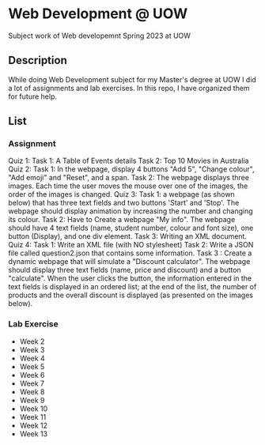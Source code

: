 # Web Development @ UOW
Subject work of Web developemnt Spring 2023 at UOW
## Description
While doing Web Development subject for my Master's degree at UOW I did a lot of assignments and 
lab exercises. In this repo, I have organized them for future help.

## List
### Assignment
 Quiz 1: 
   Task 1: A Table of Events details
   Task 2: Top 10 Movies in Australia
 Quiz 2:
   Task 1: In the webpage, display 4 buttons "Add 5", "Change colour", "Add emoji" and "Reset", and a span.
   Task 2: The webpage displays three images. Each time the user moves the mouse over one of the images, the order of the images is changed. 
 Quiz 3:
   Task 1: a webpage (as shown below) that has three text fields and two buttons 'Start' and 'Stop'. The webpage should display animation by increasing the number and changing its colour.
   Task 2: Have to Create a webpage "My info". The webpage should have 4 text fields (name, student number, colour and font size), one button (Display), and one div element.
   Task 3: Writing an XML document.
 Quiz 4:
   Task 1: Write an XML file (with NO stylesheet) 
   Task 2: Write a JSON file called question2.json that contains some information.
   Task 3 : Create a dynamic webpage that will simulate a "Discount calculator". The webpage should display three text fields (name, price and discount) and a button "calculate". When the user clicks the button, the information entered in the text fields is displayed in an ordered list; at the end of the list, the number of products and the overall discount is displayed (as presented on the images below).
	
### Lab Exercise
* Week 2
* Week 3
* Week 4
* Week 5
* Week 6
* Week 7
* Week 8
* Week 9
* Week 10
* Week 11
* Week 12
* Week 13
